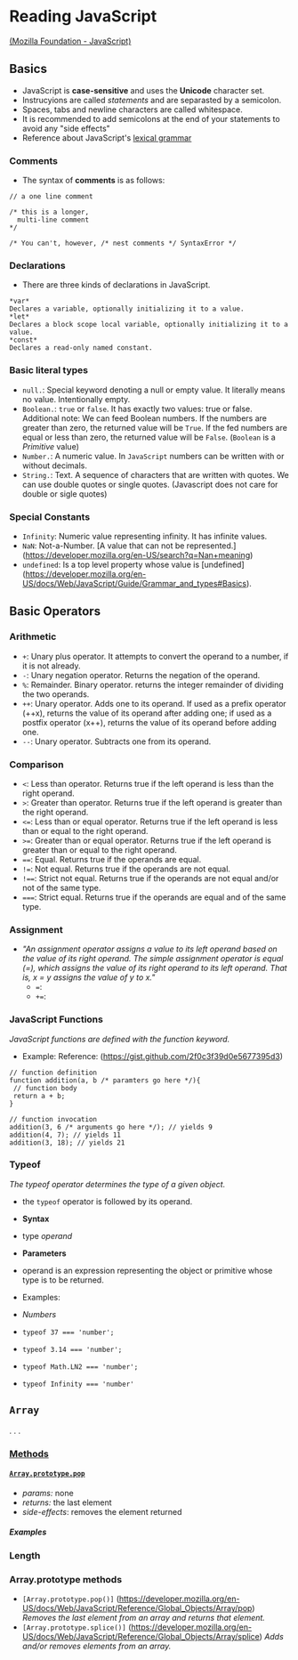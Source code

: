 # Reading JavaScript 
[(Mozilla Foundation - JavaScript)](https://developer.mozilla.org/en-US/docs/Web/JavaScript)

## Basics
 - JavaScript is **case-sensitive** and uses the **Unicode** character set. 
 - Instrucyions are called *statements* and are separasted by a semicolon.
 - Spaces, tabs and newline characters are called whitespace.
 - It is recommended to add semicolons at the end of your statements to avoid any "side effects"
 - Reference about JavaScript's [lexical grammar](https://developer.mozilla.org/en-US/docs/Web/JavaScript/Reference/Lexical_grammar) 

### Comments
 - The syntax of **comments** is as follows:
 ```
// a one line comment
 
/* this is a longer, 
   multi-line comment
 */
 
/* You can't, however, /* nest comments */ SyntaxError */
```

### Declarations
 - There are three kinds of declarations in JavaScript.
 ```
*var*
Declares a variable, optionally initializing it to a value.
*let*
Declares a block scope local variable, optionally initializing it to a value.
*const*
Declares a read-only named constant.
 ```

### Basic literal types 
 - `null.`: Special keyword denoting a null or empty value. It literally means no value. Intentionally empty.
 - `Boolean.`: `true` or `false`. It has exactly two values: true or false. Additional note: We can feed Boolean       numbers. If the numbers are greater than zero, the returned value will be ```True```. If the fed numbers are equal or less than zero, the returned value will be ```False```. (`Boolean` is a *Primitive* value) 
 - `Number.`: A numeric value. In ```JavaScript``` numbers can be written with or without decimals.
 - `String.`: Text. A sequence of characters that are written with quotes. We can use double quotes or single quotes. (Javascript does not care for double or sigle quotes)

### Special Constants
 - `Infinity`: Numeric value representing infinity. It has infinite values.
 - `NaN`: Not-a-Number. [A value that can not be represented.] (https://developer.mozilla.org/en-US/search?q=Nan+meaning)
 - `undefined`: Is a top level property whose value is [undefined] (https://developer.mozilla.org/en-US/docs/Web/JavaScript/Guide/Grammar_and_types#Basics). 

## Basic Operators 
### Arithmetic
  - `+`: Unary plus operator. It attempts to convert the operand to a number, if it is not already.
  - `-`: Unary negation operator. Returns the negation of the operand.
  - `%`: Remainder. Binary operator. returns the integer remainder of dividing the two operands.
  - `++`: Unary operator. Adds one to its operand. If used as a prefix operator (++x), returns the value of its operand after adding one; if used as a postfix operator (x++), returns the value of its operand before adding one.
  - `--`: Unary operator. Subtracts one from its operand. 
### Comparison
 - `<`: Less than operator. Returns true if the left operand is less than the right operand.
 - `>`: Greater than operator. Returns true if the left operand is greater than the right operand.
 - `<=`: Less than or equal operator. Returns true if the left operand is less than or equal to the right operand.
 - `>=`: Greater than or equal operator. Returns true if the left operand is greater than or equal to the right operand.
 - `==`: Equal. Returns true if the operands are equal.
 - `!=`: Not equal. Returns true if the operands are not equal.
 - `!==`: Strict not equal. Returns true if the operands are not equal and/or not of the same type.
 - `===`: Strict equal. Returns true if the operands are equal and of the same type.
### Assignment
- *"An assignment operator assigns a value to its left operand based on the value of its right operand. The simple assignment operator is equal (=), which assigns the value of its right operand to its left operand. That is, x = y assigns the value of y to x."*
  - `=`: 
  - `+=`: 
### JavaScript Functions
*JavaScript functions are defined with the function keyword.* 
 - Example: Reference: (https://gist.github.com/2f0c3f39d0e5677395d3)
 ```
// function definition
function addition(a, b /* paramters go here */){
  // function body
  return a + b;
}
 
// function invocation
addition(3, 6 /* arguments go here */); // yields 9
addition(4, 7); // yields 11
addition(3, 18); // yields 21
```
### Typeof
*The typeof operator determines the type of a given object.*
- the `typeof` operator is followed by its operand.
- **Syntax**
 - type *operand*

- **Parameters**
 - operand is an expression representing the object or primitive whose type is to be returned.
- Examples:

 - *Numbers*
  - `typeof 37 === 'number';`
  - `typeof 3.14 === 'number';`
  - `typeof Math.LN2 === 'number';`
  - `typeof Infinity === 'number'`

## `Array`

. . .

### [Methods](https://developer.mozilla.org/en-US/docs/Web/JavaScript/Reference/Global_Objects/Array#Methods_2)

#### [`Array.prototype.pop`](https://developer.mozilla.org/en-US/docs/Web/JavaScript/Reference/Global_Objects/Array/pop)

* _params:_ none
* _returns:_ the last element
* _side-effects_: removes the element returned

##### Examples

### Length

### Array.prototype methods
- `[Array.prototype.pop()]` (https://developer.mozilla.org/en-US/docs/Web/JavaScript/Reference/Global_Objects/Array/pop)
*Removes the last element from an array and returns that element.*
- `[Array.prototype.splice()]` (https://developer.mozilla.org/en-US/docs/Web/JavaScript/Reference/Global_Objects/Array/splice)
*Adds and/or removes elements from an array.*
